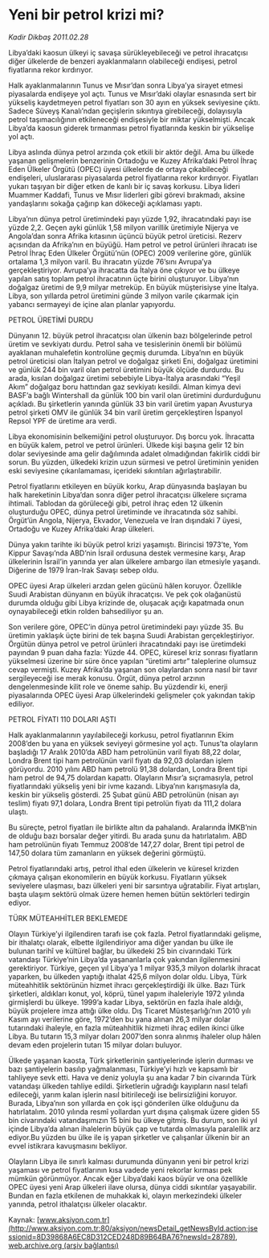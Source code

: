 # Yeni bir petrol krizi mi?

*Kadir Dikbaş 2011.02.28*

<font class="agenda2NewsSpot">
 Libya’daki kaosun ülkeyi iç savaşa sürükleyebileceği ve petrol ihracatçısı diğer ülkelerde de benzeri ayaklanmaların olabileceği endişesi, petrol fiyatlarına rekor kırdırıyor.
</font>
<font class="newsDetail">
 <p>
 </p>
 <p class="MsoNormal">
  Halk ayaklanmalarının Tunus ve Mısır’dan sonra Libya’ya sirayet etmesi piyasalarda endişeye yol açtı. Tunus ve Mısır’daki olaylar esnasında sert bir yükseliş kaydetmeyen petrol fiyatları son 30 ayın en yüksek seviyesine çıktı. Sadece Süveyş Kanalı’ndan geçişlerin sıkıntıya girebileceği, dolayısıyla petrol taşımacılığının etkileneceği endişesiyle bir miktar yükselmişti. Ancak Libya’da kaosun giderek tırmanması petrol fiyatlarında keskin bir yükselişe yol açtı.
 </p>
 <p class="MsoNormal">
  Libya aslında dünya petrol arzında çok etkili bir aktör değil. Ama bu ülkede yaşanan gelişmelerin benzerinin Ortadoğu ve Kuzey Afrika’daki Petrol İhraç Eden Ülkeler Örgütü (OPEC) üyesi ülkelerde de ortaya çıkabileceği endişeleri, uluslararası piyasalarda petrol fiyatlarına rekor kırdırıyor. Fiyatları yukarı taşıyan bir diğer etken de kanlı bir iç savaş korkusu. Libya lideri Muammer Kaddafi, Tunus ve Mısır liderleri gibi görevi bırakmadı, aksine yandaşlarını sokağa çağırıp kan dökeceği açıklaması yaptı.
 </p>
 <p class="MsoNormal">
  Libya’nın dünya petrol üretimindeki payı yüzde 1,92, ihracatındaki payı ise yüzde 2,2. Geçen ayki günlük 1,58 milyon varillik üretimiyle Nijerya ve Angola’dan sonra Afrika kıtasının üçüncü büyük petrol üreticisi. Rezerv açısından da Afrika’nın en büyüğü. Ham petrol ve petrol ürünleri ihracatı ise Petrol İhraç Eden Ülkeler Örgütü’nün (OPEC) 2009 verilerine göre, günlük ortalama 1,3 milyon varil. Bu ihracatın yüzde 76’sını Avrupa’ya gerçekleştiriyor. Avrupa’ya ihracatta da İtalya öne çıkıyor ve bu ülkeye yapılan satış toplam petrol ihracatının üçte birini oluşturuyor. Libya’nın doğalgaz üretimi de 9,9 milyar metreküp.
  <span>
  </span>
  En büyük müşterisiyse yine İtalya. Libya, son yıllarda petrol üretimini günde 3 milyon varile çıkarmak için yabancı sermayeyi de içine alan planlar yapıyordu.
 </p>
 <p class="MsoNormal">
  PETROL ÜRETİMİ DURDU
 </p>
 <p class="MsoNormal">
  Dünyanın 12. büyük petrol ihracatçısı olan ülkenin bazı bölgelerinde petrol üretim ve sevkiyatı durdu. Petrol saha ve tesislerinin önemli bir bölümü ayaklanan muhalefetin kontrolüne geçmiş durumda. Libya’nın en büyük petrol üreticisi olan İtalyan petrol ve doğalgaz şirketi Eni, doğalgaz üretimini ve günlük 244 bin varil olan petrol üretimini büyük ölçüde durdurdu. Bu arada, kısılan doğalgaz üretimi sebebiyle Libya-İtalya arasındaki “Yeşil Akım” doğalgaz boru hattından gaz sevkiyatı kesildi. Alman kimya devi BASF’a bağlı Wintershall da günlük 100 bin varil olan üretimini durdurduğunu açıkladı. Bu şirketlerin yanında günlük 33 bin varil üretim yapan Avusturya petrol şirketi OMV ile günlük 34 bin varil üretim gerçekleştiren İspanyol Repsol YPF de üretime ara verdi.
 </p>
 <p class="MsoNormal">
  Libya ekonomisinin belkemiğini petrol oluşturuyor. Dış borcu yok. İhracatta en büyük kalem, petrol ve petrol ürünleri. Ülkede kişi başına gelir 12 bin dolar seviyesinde ama gelir dağılımında adalet olmadığından fakirlik ciddi bir sorun. Bu yüzden, ülkedeki krizin uzun sürmesi ve petrol üretiminin yeniden eski seviyesine çıkarılamaması, içerideki sıkıntıları ağırlaştırabilir.
 </p>
 <p class="MsoNormal">
  Petrol fiyatlarını etkileyen en büyük korku, Arap dünyasında başlayan bu halk hareketinin Libya’dan sonra diğer petrol ihracatçısı ülkelere sıçrama ihtimali. Tablodan da görüleceği gibi, petrol ihraç eden 12 ülkenin oluşturduğu OPEC, dünya petrol üretiminde ve ihracatında söz sahibi. Örgüt’ün Angola, Nijerya, Ekvador, Venezuela ve İran dışındaki 7 üyesi, Ortadoğu ve Kuzey Afrika’daki Arap ülkeleri.
 </p>
 <p class="MsoNormal">
  Dünya yakın tarihte iki büyük petrol krizi yaşamıştı. Birincisi 1973’te, Yom Kippur Savaşı’nda ABD’nin İsrail ordusuna destek vermesine karşı, Arap ülkelerinin İsrail’in yanında yer alan ülkelere ambargo ilan etmesiyle yaşandı. Diğerine de 1979 İran-Irak Savaşı sebep oldu.
 </p>
 <p class="MsoNormal">
  OPEC üyesi Arap ülkeleri arzdan gelen gücünü hâlen koruyor. Özellikle Suudi Arabistan dünyanın en büyük ihracatçısı. Ve pek çok olağanüstü durumda olduğu gibi Libya krizinde de, oluşacak açığı kapatmada onun oynayabileceği etkin rolden bahsediliyor şu an.
 </p>
 <p class="MsoNormal">
 </p>
 <p class="MsoNormal">
  Son verilere göre, OPEC’in dünya petrol üretimindeki payı yüzde 35. Bu üretimin yaklaşık üçte birini de tek başına Suudi Arabistan gerçekleştiriyor. Örgütün dünya petrol ve petrol ürünleri ihracatındaki payı ise üretimdeki payından 9 puan daha fazla: Yüzde 44. OPEC, küresel kriz sonrası fiyatların yükselmesi üzerine bir süre önce yapılan “üretimi artır” taleplerine olumsuz cevap vermişti. Kuzey Afrika’da yaşanan son olaylardan sonra nasıl bir tavır sergileyeceği ise merak konusu. Örgüt, dünya petrol arzının dengelenmesinde kilit role ve öneme sahip. Bu yüzdendir ki, enerji piyasalarında OPEC üyesi Arap ülkelerindeki gelişmeler çok yakından takip ediliyor.
 </p>
 <p class="MsoNormal">
  PETROL FİYATI 110 DOLARI AŞTI
 </p>
 <p class="MsoNormal">
  Halk ayaklanmalarının yayılabileceği korkusu, petrol fiyatlarının Ekim 2008’den bu yana en yüksek seviyeyi görmesine yol açtı. Tunus’ta olayların başladığı 17 Aralık 2010’da ABD ham petrolünün varil fiyatı 88,22 dolar, Londra Brent tipi ham petrolünün varil fiyatı da 92,03 dolardan işlem görüyordu. 2010 yılını ABD ham petrolü 91,38 dolardan, Londra Brent tipi ham petrol de 94,75 dolardan kapattı. Olayların Mısır’a sıçramasıyla, petrol fiyatlarındaki yükseliş yeni bir ivme kazandı. Libya’nın karışmasıyla da, keskin bir yükseliş gösterdi. 25 Şubat günü ABD petrolünün (nisan ayı teslim) fiyatı 97,1 dolara, Londra Brent tipi petrolün fiyatı da 111,2 dolara ulaştı.
 </p>
 <p class="MsoNormal">
  Bu süreçte, petrol fiyatları ile birlikte altın da pahalandı. Aralarında İMKB’nin de olduğu bazı borsalar değer yitirdi. Bu arada şunu da hatırlatalım. ABD ham petrolünün fiyatı Temmuz 2008’de 147,27 dolar, Brent tipi petrol de 147,50 dolara tüm zamanların en yüksek değerini görmüştü.
 </p>
 <p class="MsoNormal">
  Petrol fiyatlarındaki artış, petrol ithal eden ülkelerin ve küresel krizden çıkmaya çalışan ekonomilerin en büyük korkusu. Fiyatların yüksek seviyelere ulaşması, bazı ülkeleri yeni bir sarsıntıya uğratabilir. Fiyat artışları, başta ulaşım sektörü olmak üzere hemen hemen bütün sektörleri tedirgin ediyor.
 </p>
 <p class="MsoNormal">
  TÜRK MÜTEAHHİTLER BEKLEMEDE
 </p>
 <p class="MsoNormal">
  Olayın Türkiye’yi ilgilendiren tarafı ise çok fazla. Petrol fiyatlarındaki gelişme, bir ithalatçı olarak, elbette ilgilendiriyor ama diğer yandan bu ülke ile bulunan tarihî ve kültürel bağlar, bu ülkedeki 25 bin civarındaki Türk vatandaşı Türkiye’nin Libya’da yaşananlarla çok yakından ilgilenmesini gerektiriyor. Türkiye, geçen yıl Libya’ya 1 milyar 935,3 milyon dolarlık ihracat yaparken, bu ülkeden yaptığı ithalat 425,6 milyon dolar oldu. Libya, Türk müteahhitlik sektörünün hizmet ihracı gerçekleştirdiği ilk ülke. Bazı Türk şirketleri, aldıkları konut, yol, köprü, tünel yapım ihaleleriyle 1972 yılında girmişlerdi bu ülkeye. 1999’a kadar Libya, sektörün en fazla ihale aldığı, büyük projelere imza attığı ülke oldu. Dış Ticaret Müsteşarlığı’nın 2010 yılı Kasım ayı verilerine göre, 1972’den bu yana alınan 26,3 milyar dolar tutarındaki ihaleyle, en fazla müteahhitlik hizmeti ihraç edilen ikinci ülke Libya. Bu tutarın 15,3 milyar doları 2007’den sonra alınmış ihaleler olup hâlen devam eden projelerin tutarı 15 milyar doları buluyor.
 </p>
 <p class="MsoNormal">
  Ülkede yaşanan kaosta, Türk şirketlerinin şantiyelerinde işlerin durması ve bazı şantiyelerin basılıp yağmalanması, Türkiye’yi hızlı ve kapsamlı bir tahliyeye sevk etti. Hava ve deniz yoluyla şu ana kadar 7 bin civarında Türk vatandaşı ülkeden tahliye edildi. Şirketlerin uğradığı kayıpların nasıl telafi edileceği, yarım kalan işlerin nasıl bitirileceği ise belirsizliğini koruyor. Burada, Libya’nın son yıllarda en çok işçi gönderilen ülke olduğunu da hatırlatalım. 2010 yılında resmî yollardan yurt dışına çalışmak üzere giden 55 bin civarındaki vatandaşımızın 15 bini bu ülkeye gitmiş. Bu durum, son iki yıl içinde Libya’da alınan ihalelerin büyük çap ve tutarda olmasıyla paralellik arz ediyor.Bu yüzden bu ülke ile iş yapan şirketler ve çalışanlar ülkenin bir an evvel istikrara kavuşmasını bekliyor.
 </p>
 <p class="MsoNormal">
  Olayların Libya ile sınırlı kalması durumunda dünyanın yeni bir petrol krizi yaşaması ve petrol fiyatlarının kısa vadede yeni rekorlar kırması pek mümkün görünmüyor. Ancak eğer Libya’daki kaos büyür ve ona özellikle OPEC üyesi yeni Arap ülkeleri ilave olursa, dünya ciddi sıkıntılar yaşayabilir. Bundan en fazla etkilenen de muhakkak ki, olayın merkezindeki ülkeler yanında, petrol ithalatçısı ülkeler olacaktır.
 </p>
 <p>
 </p>
</font>

Kaynak: [www.aksiyon.com.tr](http://www.aksiyon.com.tr:80/aksiyon/newsDetail_getNewsById.action;jsessionid=8D39868A6EC8D312CED248D89B64BA76?newsId=28789), [web.archive.org (arşiv bağlantısı)](http://web.archive.org/web/20110304202021/http://www.aksiyon.com.tr:80/aksiyon/newsDetail_getNewsById.action;jsessionid=8D39868A6EC8D312CED248D89B64BA76?newsId=28789)
